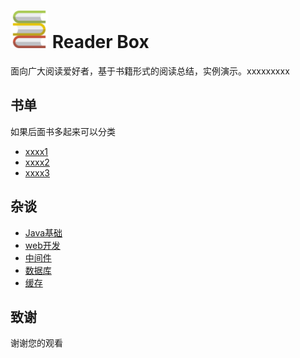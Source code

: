 # <img src="./conf/book.png" width="60" height="60">   Reader Box
面向广大阅读爱好者，基于书籍形式的阅读总结，实例演示。xxxxxxxxx

## 书单

如果后面书多起来可以分类

- [xxxx1](https://github.com/chudingkun/readerBox/blob/master/books/xxxx1/READMEXXX1.md)
- [xxxx2](https://github.com/chudingkun/readerBox/blob/master/books/xxxx2/READMEXXX2.md)
- [xxxx3](https://github.com/chudingkun/readerBox/blob/master/books/xxxx3/READMEXXX3.md)

## 杂谈

- [Java基础](https://github.com/chudingkun/readerBox/blob/master/talk/se/README-SE.md)
- [web开发](https://github.com/chudingkun/readerBox/blob/master/talk/web/README-WEB.md)
- [中间件](https://github.com/chudingkun/readerBox/blob/master/talk/middleware/README-MIDDLEWARE.md)
- [数据库](https://github.com/chudingkun/readerBox/blob/master/talk/db/README-DB.md)
- [缓存](https://github.com/chudingkun/readerBox/blob/master/talk/cache/README-CACHE.md)

## 致谢

谢谢您的观看